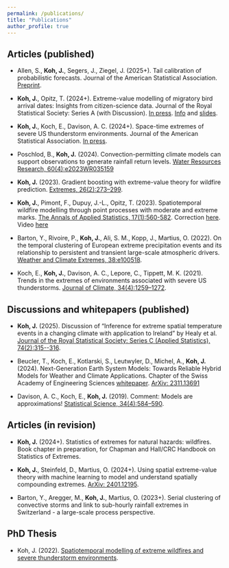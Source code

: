 ```yaml
---
permalink: /publications/
title: "Publications"
author_profile: true
---
```



Articles (published)
---------------
- Allen, S., **Koh, J.**, Segers, J., Ziegel, J. (2025+). Tail calibration of probabilistic forecasts. Journal of the American Statistical Association. [Preprint](https://arxiv.org/abs/2407.03167).

- **Koh, J.**, Opitz, T. (2024+). Extreme-value modelling of migratory bird arrival dates: Insights from citizen-science data. Journal of the Royal Statistical Society: Series A (with Discussion). [In press](https://academic.oup.com/jrsssa/advance-article/doi/10.1093/jrsssa/qnae108/7828840). [Info](https://rss.org.uk/training-events/events/discussion-papers/) and [slides](http://kohrrelation.github.io/files/Koh_Opitz_RSS.pdf).

- **Koh, J.**, Koch, E., Davison, A. C. (2024+). Space-time extremes of severe US thunderstorm environments. Journal of the American Statistical Association. [In press](https://doi.org/10.1080/01621459.2024.2421582). 

- Poschlod, B., **Koh, J.** (2024). Convection-permitting climate models can support observations to generate rainfall return levels. [Water Resources Research, 60(4):e2023WR035159](https://agupubs.onlinelibrary.wiley.com/doi/full/10.1029/2023WR035159)

- **Koh, J.** (2023). Gradient boosting with extreme-value theory for wildfire prediction. [Extremes, 26(2):273–299](https://link.springer.com/article/10.1007/s10687-022-00454-6). 

- **Koh, J.**, Pimont, F., Dupuy, J.-L., Opitz, T. (2023). Spatiotemporal wildfire modelling through point processes with moderate and extreme marks. [The Annals of Applied Statistics, 17(1):560-582](https://projecteuclid.org/journals/annals-of-applied-statistics/volume-17/issue-1/Spatiotemporal-wildfire-modeling-through-point-processes-with-moderate-and-extreme/10.1214/22-AOAS1642.full). Correction [here](https://projecteuclid.org/journals/annals-of-applied-statistics/volume-18/issue-1/Correction-to--Spatiotemporal-wildfire-modeling-through-point-processes-with/10.1214/23-AOAS1861.full). Video [here](https://media.ed.ac.uk/media/Climate+ExtremesA+Jonathan+Koh/1_sjq69ibw)

- Barton, Y., Rivoire, P., **Koh, J.**, Ali, S. M., Kopp, J., Martius, O. (2022). On the temporal clustering of European extreme precipitation events and its relationship to persistent and transient large-scale atmospheric drivers. [Weather and Climate Extremes, 38:e100518](https://www.sciencedirect.com/science/article/pii/S2212094722000974#!).

- Koch, E., **Koh, J.**, Davison, A. C., Lepore, C., Tippett, M. K. (2021). Trends in the extremes of environments associated with severe US thunderstorms. [Journal of Climate, 34(4):1259–1272](https://journals.ametsoc.org/view/journals/clim/34/4/JCLI-D-19-0826.1.xml).


Discussions and whitepapers (published)
---------------
- **Koh, J.** (2025). Discussion of “Inference for extreme spatial temperature events in a changing climate with application to Ireland” by Healy et al. [Journal of the Royal Statistical Society: Series C (Applied Statistics), 74(2):315--316](https://doi.org/10.1093/jrsssc/qlae089).

- Beucler, T., Koch, E., Kotlarski, S., Leutwyler, D., Michel, A., **Koh, J.** (2024). Next-Generation Earth System Models: Towards Reliable Hybrid Models for Weather and Climate Applications. Chapter of the Swiss Academy of Engineering Sciences [whitepaper](https://www.satw.ch/en/publications/how-to-use-the-power-of-ai-to-reduce-the-impact-of-climate-change-on-switzerland). [ArXiv: 2311.13691](https://arxiv.org/abs/2311.13691)

- Davison, A. C., Koch, E., **Koh, J.** (2019). Comment: Models are approximations! [Statistical Science, 34(4):584–590](https://projecteuclid.org/journals/statistical-science/volume-34/issue-4/Comment-Models-Are-Approximations/10.1214/19-STS746.short).

  
Articles (in revision)
---------------
- **Koh, J.** (2024+). Statistics of extremes for natural hazards: wildfires. Book chapter in preparation, for Chapman and Hall/CRC Handbook on Statistics of Extremes. 

- **Koh, J.**, Steinfeld, D., Martius, O. (2024+). Using spatial extreme-value theory with machine learning to model and understand spatially compounding extremes. [ArXiv: 2401.12195](https://arxiv.org/abs/2401.12195).
  
- Barton, Y., Aregger, M., **Koh, J.**, Martius, O. (2023+). Serial clustering of convective storms and link to sub-hourly rainfall extremes in Switzerland - a large-scale process perspective. 




PhD Thesis
---------------

- Koh, J. (2022). [Spatiotemporal modelling of extreme wildfires and severe thunderstorm environments](https://infoscience.epfl.ch/record/291228?ln=en).

